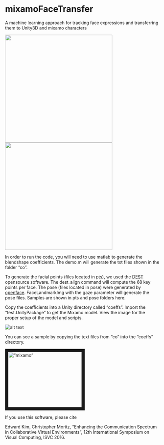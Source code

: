 # mixamoFaceTransfer
A machine learning approach for tracking face expressions and transferring them to Unity3D and mixamo characters

<img src="https://github.com/edk208/mixamoFaceTransfer/blob/master/demoimg2.png" width="350px"/>
<img src="https://github.com/edk208/mixamoFaceTransfer/blob/master/demoimg.png" width="350px"/>

In order to run the code, you will need to use matlab to generate the blendshape coefficients.  The demo.m will generate the txt files shown in the folder “co”.

To generate the facial points (files located in pts), we used the [DEST](https://github.com/cheind/dest)  opensource software.  The dest_align command will compute the 68 key points per face.  The pose (files located in pose) were generated by [openface](https://github.com/TadasBaltrusaitis/OpenFace).  FaceLandmarkImg with the gaze parameter will generate the pose files.  Samples are shown in pts and pose folders here.


Copy the coefficients into a Unity directory called “coeffs”.  Import the “test.UnityPackage” to get the Mixamo model.  View the image for the proper setup of the model and scripts.

![alt text](https://github.com/edk208/mixamoFaceTransfer/blob/master/unitysetup.png)

You can see a sample by copying the text files from “co” into the “coeffs” directory.


<a href="http://www.youtube.com/watch?feature=player_embedded&v=WlAPUCA4O3o
" target="_blank"><img src="http://img.youtube.com/vi/WlAPUCA4O3o/0.jpg" 
alt=“mixamo” width="240" height="180" border="10" /></a>

If you use this software, please cite

Edward Kim, Christopher Moritz, “Enhancing the Communication Spectrum in Collaborative Virtual Environments”, 12th International Symposium on Visual Computing, ISVC 2016.

